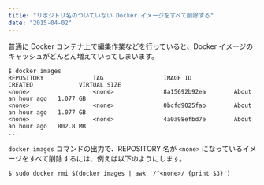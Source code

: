```yaml
---
title: "リポジトリ名のついていない Docker イメージをすべて削除する"
date: "2015-04-02"
---
```


普通に Docker コンテナ上で編集作業などを行っていると、Docker イメージのキャッシュがどんどん増えていってしまいます。

```
$ docker images
REPOSITORY              TAG                 IMAGE ID            CREATED             VIRTUAL SIZE
<none>                  <none>              8a15692b92ea        About an hour ago   1.077 GB
<none>                  <none>              0bcfd9025fab        About an hour ago   1.077 GB
<none>                  <none>              4a0a98efbd7e        About an hour ago   802.8 MB
...
```

`docker images` コマンドの出力で、REPOSITORY 名が `<none>` になっているイメージをすべて削除するには、例えば以下のようにします。

```
$ sudo docker rmi $(docker images | awk '/^<none>/ {print $3}')
```

